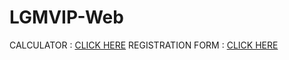 # LGMVIP-Web
CALCULATOR : [CLICK HERE](https://galifahussain.github.io/LGMVIP-Web/Task/Calculator/index.html)
REGISTRATION FORM : [CLICK HERE](https://galifahussain.github.io/LGMVIP-Web/Task/Registration%20Form/form.html)

